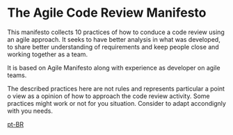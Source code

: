 # The Agile Code Review Manifesto

This manifesto collects 10 practices of how to conduce a code review using an agile approach.
It seeks to have better analysis in what was developed, to share better understanding of requirements and
keep people close and working together as a team.

It is based on Agile Manifesto along with experience as developer on agile teams.

The described practices here are not rules and represents particular a point o view as a opinion of how to approach
the code review activity. Some practices might work or not for you situation. Consider to adapt accondignly with you needs.

[pt-BR](README.pt-BR.md)
